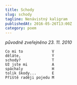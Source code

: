 ```yaml
---
title: Schody
slug: schody
tagline: Nenávistný kaligram
publishedAt: 2016-05-26T13:00Z
category: poem
---
```

_původně zveřejněno 23. 11. 2010_

```
Co mi to             V
děláte,              Ý
schody?              T
Už jste mi           A
spáchaly             H
tolik škody...       E
Příště raději pojedu M
```
